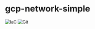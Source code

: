 # gcp-network-simple

[![IaC](https://app.soluble.cloud/api/v1/public/badges/68889157-dec0-4d70-abd9-8386ae6017af.svg?orgId=561911742905)](https://app.soluble.cloud/repos/details/github.com/mollypi/gcp-network-simple?orgId=561911742905)  [![Git](https://app.soluble.cloud/api/v1/public/badges/8c9b6e34-ccf1-4791-9217-ed33ba27a362.svg?orgId=561911742905)](https://app.soluble.cloud/repos/details/github.com/mollypi/gcp-network-simple?orgId=561911742905)  

